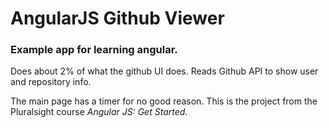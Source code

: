 # AngularJS Github Viewer

### Example app for learning angular.

Does about 2% of what the github UI does.  Reads Github API to show user and repository info.

The main page has a timer for no good reason.  This is the project from the Pluralsight course *Angular JS: Get Started*.